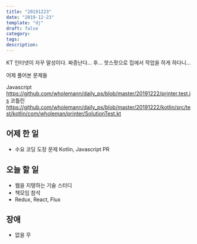 ```yaml
---
title: "20191223"
date: "2019-12-23"
template: "dj"
draft: false
category: 
tags:
description:
---
```


KT 인터넷이 자꾸 말성이다. 짜증난다... 후...
핫스팟으로 집에서 작업을 하게 하다니...

어제 풀어본 문제들

Javascript
<https://github.com/wholemann/daily_ps/blob/master/20191222/printer.test.js>
코틀린
<https://github.com/wholemann/daily_ps/blob/master/20191222/kotlin/src/test/kotlin/com/wholeman/printer/SolutionTest.kt>

## 어제 한 일

* 수요 코딩 도장 문제 Kotlin, Javascript PR

## 오늘 할 일

* 웹을 지탱하는 기술 스터디
* 책모임 참석
* Redux, React, Flux

## 장애

* 없을 무
